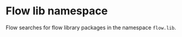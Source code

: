 # Flow lib namespace

Flow searches for flow library packages in the namespace `flow.lib`.

```{tableofcontents}
```

